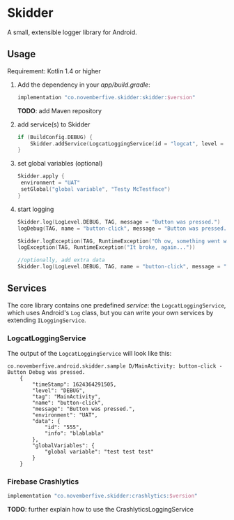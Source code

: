 # Skidder

A small, extensible logger library for Android.

## Usage

Requirement: Kotlin 1.4 or higher

1. Add the dependency in your *app/build.gradle*: 

   ```groovy
   implementation "co.novemberfive.skidder:skidder:$version"
   ```

   **TODO**: add Maven repository

2. add service(s) to Skidder

   ```kotlin
   if (BuildConfig.DEBUG) {
       Skidder.addService(LogcatLoggingService(id = "logcat", level = LogLevel.DEBUG))
   }
   ```

3. set global variables (optional)

   ```kotlin
   Skidder.apply {
   	environment = "UAT"
   	setGlobal("global variable", "Testy McTestface")
   }
   ```

4. start logging

   ```kotlin
   Skidder.log(LogLevel.DEBUG, TAG, message = "Button was pressed.")
   logDebug(TAG, name = "button-click", message = "Button was pressed.") //shorthand method
   
   Skidder.logException(TAG, RuntimeException("Oh ow, something went wrong!"))
   logException(TAG, RuntimeException("It broke, again..."))
   
   //optionally, add extra data
   Skidder.log(LogLevel.DEBUG, TAG, name = "button-click", message = "Button was pressed.", data = mapOf("id" to "555", "info" to "blablabla"))
   ```

## Services

The core library contains one predefined *service*: the `LogcatLoggingService`, which uses Android's `Log` class, but you can write your own services by extending `ILoggingService`.

### LogcatLoggingService

The output of the `LogcatLoggingService` will look like this:

```
co.novemberfive.android.skidder.sample D/MainActivity: button-click - Button Debug was pressed.
    {
        "timeStamp": 1624364291505,
        "level": "DEBUG",
        "tag": "MainActivity",
        "name": "button-click",
        "message": "Button was pressed.",
        "environment": "UAT",
        "data": {
            "id": "555",
            "info": "blablabla"
        },
        "globalVariables": {
            "global variable": "test test test"
        }
    }
```

### Firebase Crashlytics

   ```groovy
   implementation "co.novemberfive.skidder:crashlytics:$version"
   ```

**TODO**: further explain how to use the CrashlyticsLoggingService
